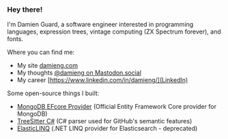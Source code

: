 ### Hey there!

I'm Damien Guard, a software engineer interested in programming languages, expression trees, vintage computing (ZX Spectrum forever), and fonts.

Where you can find me:

- My site [damieng.com](https://damieng.com/)
- My thoughts <a rel="nofollow me" href="https://mastodon.social/@damieng">@damieng on Mastodon.social</a>
- My career [https://www.linkedin.com/in/damieng/](LinkedIn)

Some open-source things I built:

- [MongoDB EFcore Provider](https://github.com/mongodb/mongo-efcore-provider) (Official Entity Framework Core provider for MongoDB)
- [TreeSitter C#](https://github.com/tree-sitter/tree-sitter-c-sharp) (C# parser used for GitHub's semantic features)
- [ElasticLINQ](https://github.com/elasticlinq/elasticlinq) (.NET LINQ provider for Elasticsearch - deprecated)


